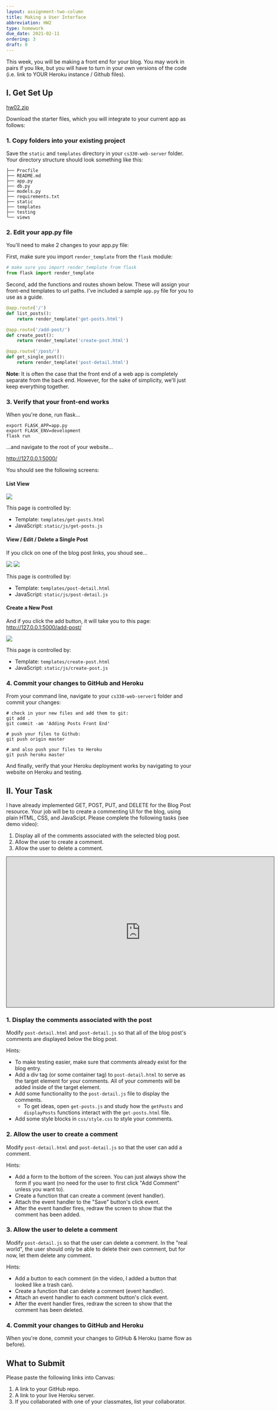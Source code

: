 ```yaml
---
layout: assignment-two-column
title: Making a User Interface
abbreviation: HW2
type: homework
due_date: 2021-02-11
ordering: 3
draft: 0
---
```


This week, you will be making a front end for your blog. You may work in pairs if you like, but you will have to turn in your own versions of the code (i.e. link to YOUR Heroku instance / Github files).

## I. Get Set Up
<a class="nu-button" href="/winter2021/course-files/homework/hw02.zip">hw02.zip <i class="fas fa-download" aria-hidden="true"></i></a>

Download the starter files, which you will integrate to your current app as follows:

### 1. Copy folders into your existing project
Save the `static` and `templates` directory in your `cs330-web-server` folder. Your directory structure should look something like this:

```shell
├── Procfile
├── README.md
├── app.py
├── db.py
├── models.py
├── requirements.txt
├── static
├── templates
├── testing
└── views
```

### 2. Edit your app.py file
You'll need to make 2 changes to your app.py file:

First, make sure you import `render_template` from the `flask` module:

```python
# make sure you import render_template from flask
from flask import render_template
```

Second, add the functions and routes shown below. These will assign your front-end templates to url paths. I've included a sample `app.py` file for you to use as a guide. 

```python
@app.route('/')
def list_posts():
    return render_template('get-posts.html')

@app.route('/add-post/')
def create_post():
    return render_template('create-post.html')

@app.route('/post/')
def get_single_post():
    return render_template('post-detail.html')
```

**Note**: It is often the case that the front end of a web app is completely separate from the back end. However, for the sake of simplicity, we'll just keep everything together.

### 3. Verify that your front-end works
When you're done, run flask...

```shell
export FLASK_APP=app.py
export FLASK_ENV=development
flask run
```
...and navigate to the root of your website...

<a href="http://127.0.0.1:5000/" target="_blank">http://127.0.0.1:5000/</a>

You should see the following screens:

#### List View

<img class="medium frame" src="/winter2021/assets/images/hw02/ss1.png" />

This page is controlled by:
* Template: `templates/get-posts.html`
* JavaScript: `static/js/get-posts.js`

#### View / Edit / Delete a Single Post
If you click on one of the blog post links, you shoud see...

<img class="medium frame" src="/winter2021/assets/images/hw02/ss2.png" />
<img class="medium frame" src="/winter2021/assets/images/hw02/ss3.png" />

This page is controlled by:
* Template: `templates/post-detail.html`
* JavaScript: `static/js/post-detail.js`

#### Create a New Post
And if you click the add button, it will take you to this page: <a href="http://127.0.0.1:5000/add-post/" target="_blank">http://127.0.0.1:5000/add-post/</a> 

<img class="medium frame" src="/winter2021/assets/images/hw02/ss4.png" />

This page is controlled by:
* Template: `templates/create-post.html`
* JavaScript: `static/js/create-post.js`

### 4. Commit your changes to GitHub and Heroku

From your command line, navigate to your `cs330-web-server1` folder and commit your changes:

```shell
# check in your new files and add them to git:
git add .
git commit -am 'Adding Posts Front End'

# push your files to Github:
git push origin master

# and also push your files to Heroku
git push heroku master
```

And finally, verify that your Heroku deployment works by navigating to your website on Heroku and testing.

## II. Your Task
I have already implemented GET, POST, PUT, and DELETE for the Blog Post resource. Your job will be to create a commenting UI for the blog, using plain HTML, CSS, and JavaScipt. Please complete the following tasks (see demo video):

1. Display all of the comments associated with the selected blog post.
2. Allow the user to create a comment.
3. Allow the user to delete a comment.

<iframe src="https://northwestern.hosted.panopto.com/Panopto/Pages/Embed.aspx?id=aa495b27-ed3c-4acf-bd97-acc60019e0b2&autoplay=false&offerviewer=true&showtitle=true&showbrand=false&start=0&interactivity=all" height="405" width="720" style="border: 1px solid #464646;" allowfullscreen allow="autoplay"></iframe>

### 1. Display the comments associated with the post
Modify `post-detail.html` and `post-detail.js` so that all of the blog post's comments are displayed below the blog post.

Hints:
* To make testing easier, make sure that comments already exist for the blog entry.
* Add a div tag (or some container tag) to `post-detail.html` to serve as the target element for your comments. All of your comments will be added inside of the target element. 
* Add some functionality to the `post-detail.js` file to display the comments. 
    * To get ideas, open `get-posts.js` and study how the `getPosts` and `displayPosts` functions interact with the `get-posts.html` file.
* Add some style blocks in `css/style.css` to style your comments.

### 2. Allow the user to create a comment
Modify `post-detail.html` and `post-detail.js` so that the user can add a comment.

Hints:
* Add a form to the bottom of the screen. You can just always show the form if you want (no need for the user to first click "Add Comment" unless you want to).
* Create a function that can create a comment (event handler).
* Attach the event handler to the "Save" button's click event.
* After the event handler fires, redraw the screen to show that the comment has been added.

### 3. Allow the user to delete a comment
Modify `post-detail.js` so that the user can delete a comment. In the "real world", the user should only be able to delete their own comment, but for now, let them delete any comment.

Hints:
* Add a button to each comment (in the video, I added a button that looked like a trash can).
* Create a function that can delete a comment (event handler).
* Attach an event handler to each comment button's click event.
* After the event handler fires, redraw the screen to show that the comment has been deleted.

### 4. Commit your changes to GitHub and Heroku
When you're done, commit your changes to GitHub & Heroku (same flow as before).

## What to Submit
Please paste the following links into Canvas:
1. A link to your GitHub repo.
2. A link to your live Heroku server.
3. If you collaborated with one of your classmates, list your collaborator.
